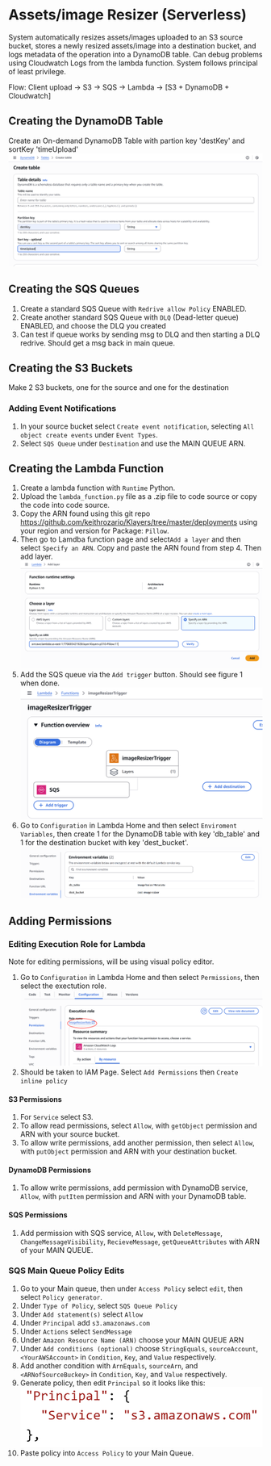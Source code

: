 # Assets/image Resizer (Serverless)

System automatically resizes assets/images uploaded to an S3 source bucket,
stores a newly resized assets/image into a destination bucket, and logs metadata
of the operation into a DynamoDB table. Can debug problems using Cloudwatch Logs from the lambda function.
System follows principal of least privilege.

Flow: Client upload -> S3 -> SQS -> Lambda -> [S3 + DynamoDB + Cloudwatch]

## Creating the DynamoDB Table

Create an On-demand DynamoDB Table with partion key 'destKey' and sortKey 'timeUpload'
![dynamoDBTable](assets/image.png)

## Creating the SQS Queues

1. Create a standard SQS Queue with ```Redrive allow Policy``` ENABLED. 
2. Create another standard SQS Queue with ```DLQ``` (Dead-letter queue) ENABLED, and choose the DLQ you created
3. Can test if queue works by sending msg to DLQ and then starting a DLQ redrive. Should get a msg back in main queue.

## Creating the S3 Buckets
Make 2 S3 buckets, one for the source and one for the destination

### Adding Event Notifications
1. In your source bucket select ```Create event notification```, selecting ```All object create events``` under ```Event Types```.
2. Select ```SQS Queue``` under ```Destination``` and use the MAIN QUEUE ARN. 

## Creating the Lambda Function
1. Create a lambda function with ```Runtime``` Python.
2. Upload the ```lambda_function.py``` file as a .zip file to code source or copy the code into code source.
3. Copy the ARN found using this git repo https://github.com/keithrozario/Klayers/tree/master/deployments using your region and version for Package: ```Pillow```. 
4. Then go to Lamdba function page and select```Add a layer``` and then select ```Specify an ARN```. Copy and paste the ARN found from step 4. Then add layer.
![lambda_layer](assets/image-2.png)
5. Add the SQS queue via the ```Add trigger``` button. Should see figure 1 when done.
![Trigger page](assets/image-1.png)
6. Go to ```Configuration``` in Lambda Home and then select ```Enviroment Variables```, then create 1 for the DynamoDB table with key 'db_table' and 1 for the destination bucket with key 'dest_bucket'.
![env_variables](assets/image-4.png)



## Adding Permissions

### Editing Execution Role for Lambda
Note for editing permissions, will be using visual policy editor.

1. Go to ```Configuration``` in Lambda Home and then select ```Permissions```, then select the exectution role.
![lambda_permissions](assets/image-3.png)
2. Should be taken to IAM Page. Select ```Add Permissions``` then ```Create inline policy```

#### S3 Permissions
1. For ```Service``` select S3.
2. To allow read permissions, select ```Allow```, with ```getObject``` permission and ARN with your source bucket.
3. To allow write permissions, add another permission, then select ```Allow```, with ```putObject``` permission and ARN with your destination bucket.

#### DynamoDB Permissions
1. To allow write permissions, add permission with DynamoDB service, ```Allow```, with ```putItem``` permission and ARN with your DynamoDB table.

#### SQS Permissions
1. Add permission with SQS service, ```Allow```, with ```DeleteMessage```, ```ChangeMessageVisibility```, ```RecieveMessage```, ```getQueueAttributes``` with ARN of your MAIN QUEUE.


### SQS Main Queue Policy Edits
1. Go to your Main queue, then under ```Access Policy``` select ```edit```, then select ```Policy generator```.
2. Under ```Type of Policy```, select ```SQS Queue Policy```
3. Under ```Add statement(s)``` select ```Allow```
4. Under ```Principal``` add ```s3.amazonaws.com```
5. Under ```Actions``` select ```SendMessage```
6. Under ```Amazon Resource Name (ARN)``` choose your MAIN QUEUE ARN
7. Under ```Add conditions (optional)``` choose ```StringEquals```, ```sourceAccount```, ```<YourAWSAccount>``` in ```Condition```, ```Key```, and ```Value``` respectively.
8. Add another condition with ```ArnEquals```, ```sourceArn```, and ```<ARNofSourceBuckey>``` in ```Condition```, ```Key```, and ```Value``` respectively.
9. Generate policy, then edit ```Principal``` so it looks like this:
![principal](assets/image-5.png)
10. Paste policy into ```Access Policy``` to your Main Queue.



